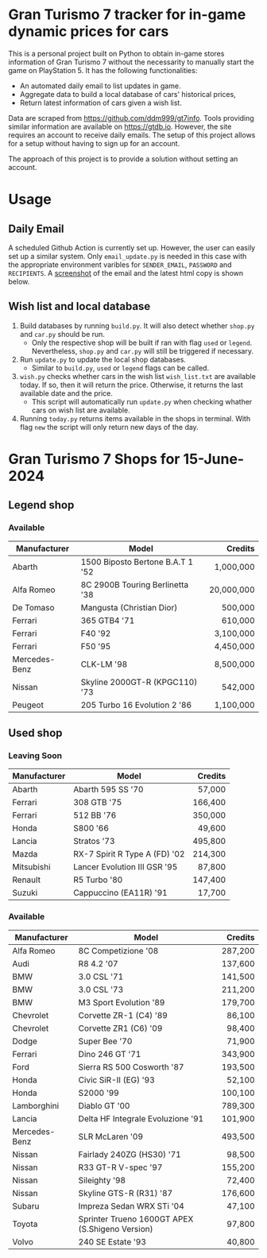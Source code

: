 # Gran Turismo 7 tracker for in-game dynamic prices for cars

This is a personal project built on Python to obtain in-game stores information of Gran Turismo 7 without the necessarity to manually start the game on PlayStation 5. It has the following functionalities:

- An automated daily email to list updates in game.
- Aggregate data to build a local database of cars' historical prices,
- Return latest information of cars given a wish list.

Data are scraped from https://github.com/ddm999/gt7info. Tools providing similar information are available on https://gtdb.io. However, the site requires an account to receive daily emails. The setup of this project allows for a setup without having to sign up for an account.

The approach of this project is to provide a solution without setting an account.

# Usage

## Daily Email

A scheduled Github Action is currently set up. However, the user can easily set up a similar system. Only `email_update.py` is needed in this case with the appropriate environment varibles for `SENDER_EMAIL`, `PASSWORD` and `RECIPIENTS`. A [screenshot](https://raw.githubusercontent.com/marcohoucheng/Gran-Turismo-7-Price-Tracker/main/data/email_screenshot.png) of the email and the latest html copy is shown below.

## Wish list and local database

1. Build databases by running `build.py`. It will also detect whether `shop.py` and `car.py` should be run.
    - Only the respective shop will be built if ran with flag `used` or `legend`. Nevertheless, `shop.py` and `car.py` will still be triggered if necessary.
2. Run `update.py` to update the local shop databases.
    - Similar to `build.py`, `used` or `legend` flags can be called.
3. `wish.py` checks whether cars in the wish list `wish_list.txt` are available today. If so, then it will return the price. Otherwise, it returns the last available date and the price.
    - This script will automatically run `update.py` when checking whather cars on wish list are available.
4. Running `today.py` returns items available in the shops in terminal. With flag `new` the script will only return new days of the day.


# Gran Turismo 7 Shops for 15-June-2024



## Legend shop

### Available
 | Manufacturer | Model | Credits |
 | --- | --- | --: |
|Abarth|1500 Biposto Bertone B.A.T 1 '52|1,000,000|
|Alfa Romeo|8C 2900B Touring Berlinetta '38|20,000,000|
|De Tomaso|Mangusta (Christian Dior)|500,000|
|Ferrari|365 GTB4 '71|610,000|
|Ferrari|F40 '92|3,100,000|
|Ferrari|F50 '95|4,450,000|
|Mercedes-Benz|CLK-LM '98|8,500,000|
|Nissan|Skyline 2000GT-R (KPGC110) '73|542,000|
|Peugeot|205 Turbo 16 Evolution 2 '86|1,100,000|


## Used shop

### Leaving Soon
 | Manufacturer | Model | Credits |
 | --- | --- | --: |
|Abarth|Abarth 595 SS '70|57,000|
|Ferrari|308 GTB '75|166,400|
|Ferrari|512 BB '76|350,000|
|Honda|S800 '66|49,600|
|Lancia|Stratos '73|495,800|
|Mazda|RX-7 Spirit R Type A (FD) '02|214,300|
|Mitsubishi|Lancer Evolution III GSR '95|87,800|
|Renault|R5 Turbo '80|147,400|
|Suzuki|Cappuccino (EA11R) '91|17,700|

### Available
 | Manufacturer | Model | Credits |
 | --- | --- | --: |
|Alfa Romeo|8C Competizione '08|287,200|
|Audi|R8 4.2 '07|137,600|
|BMW|3.0 CSL '71|141,500|
|BMW|3.0 CSL '73|211,200|
|BMW|M3 Sport Evolution '89|179,700|
|Chevrolet|Corvette ZR-1 (C4) '89|86,100|
|Chevrolet|Corvette ZR1 (C6) '09|98,400|
|Dodge|Super Bee '70|71,900|
|Ferrari|Dino 246 GT '71|343,900|
|Ford|Sierra RS 500 Cosworth '87|193,500|
|Honda|Civic SiR-II (EG) '93|52,100|
|Honda|S2000 '99|100,100|
|Lamborghini|Diablo GT '00|789,300|
|Lancia|Delta HF Integrale Evoluzione '91|101,900|
|Mercedes-Benz|SLR McLaren '09|493,500|
|Nissan|Fairlady 240ZG (HS30) '71|98,500|
|Nissan|R33 GT-R V-spec '97|155,200|
|Nissan|Sileighty '98|72,400|
|Nissan|Skyline GTS-R (R31) '87|176,600|
|Subaru|Impreza Sedan WRX STi '04|47,100|
|Toyota|Sprinter Trueno 1600GT APEX (S.Shigeno Version)|97,800|
|Volvo|240 SE Estate '93|40,800|

